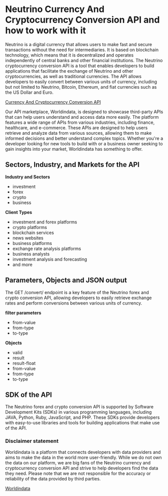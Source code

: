 # Neutrino Currency And Cryptocurrency Conversion API and how to work with it #
Neutrino is a digital currency that allows users to make fast and secure transactions without the need for intermediaries. It is based on blockchain technology, which means that it is decentralized and operates independently of central banks and other financial institutions. The Neutrino cryptocurrency conversion API is a tool that enables developers to build applications that facilitate the exchange of Neutrino and other cryptocurrencies, as well as traditional currencies. The API allows developers to easily convert between various units of currency, including but not limited to Neutrino, Bitcoin, Ethereum, and fiat currencies such as the US Dollar and Euro.


[Currency And Cryptocurrency Conversion API](https://www.worldindata.com/api/Neutrino-currency-and-cryptocurrency-conversion-api)

Our API marketplace, Worldindata, is designed to showcase third-party APIs that can help users understand and access data more easily. The platform features a wide range of APIs from various industries, including finance, healthcare, and e-commerce. These APIs are designed to help users retrieve and analyze data from various sources, allowing them to make informed decisions and better understand complex topics. Whether you're a developer looking for new tools to build with or a business owner seeking to gain insights into your market, Worldindata has something to offer.


## Sectors, Industry, and Markets for the API ##

**Industry and Sectors**
- investment
- forex
- crypto
- business

**Client Types**
- investment and forex platforms
- crypto platforms
- blockchain services
- news websites
- business platforms
- exchange rate analysis platforms
- business analysts
- investment analysis and forecasting
- and more



## Parameters, Objects and JSON output ##
The GET /convert/ endpoint is a key feature of the Neutrino forex and crypto conversion API, allowing developers to easily retrieve exchange rates and perform conversions between various units of currency.



**filter parameters**
- from-value
- from-type
- to-type



**Objects**
- valid
- result
- result-float
- from-value
- from-type
- to-type
## SDK of the API ##
The Neutrino forex and crypto conversion API is supported by Software Development Kits (SDKs) in various programming languages, including JAVA, Python, Ruby, JavaScript, and PHP. These SDKs provide developers with easy-to-use libraries and tools for building applications that make use of the API.


### Disclaimer statement ###
Worldindata is a platform that connects developers with data providers and aims to make the data in the world more user-friendly. While we do not own the data on our platform, we are big fans of the Neutrino currency and cryptocurrency conversion API and strive to help developers find the data they need. Please note that we are not responsible for the accuracy or reliability of the data provided by third parties.


[Worldindata](https://www.worldindata.com)
